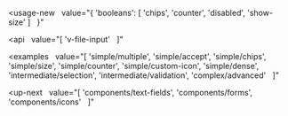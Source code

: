 <usage-new
  value="{
  'booleans': [
    'chips',
    'counter',
    'disabled',
    'show-size'
  ]
  }"
></usage-new>

<api
  value="[
  'v-file-input'
  ]"
></api>

<examples
  value="[
  'simple/multiple',
  'simple/accept',
  'simple/chips',
  'simple/size',
  'simple/counter',
  'simple/custom-icon',
  'simple/dense',
  'intermediate/selection',
  'intermediate/validation',
  'complex/advanced'
  ]"
></examples>

<up-next
  value="[
  'components/text-fields',
  'components/forms',
  'components/icons'
  ]"
></up-next>